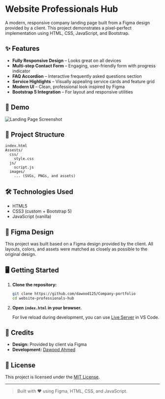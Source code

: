# Website Professionals Hub

A modern, responsive company landing page built from a Figma design provided by a client. This project demonstrates a pixel-perfect implementation using HTML, CSS, JavaScript, and Bootstrap.

## ✨ Features

- **Fully Responsive Design** – Looks great on all devices
- **Multi-step Contact Form** – Engaging, user-friendly form with progress indicator
- **FAQ Accordion** – Interactive frequently asked questions section
- **Service Highlights** – Visually appealing service cards and feature grid
- **Modern UI** – Clean, professional look inspired by Figma
- **Bootstrap 5 Integration** – For layout and responsive utilities

## 🚀 Demo

![Landing Page Screenshot](Assests/images/Desktop-4.png)

## 📁 Project Structure

```
index.html
Assests/
  css/
    style.css
  js/
    script.js
  images/
    ... (SVGs, PNGs, and assets)
```

## 🛠️ Technologies Used

- HTML5
- CSS3 (custom + Bootstrap 5)
- JavaScript (vanilla)
  

## 📐 Figma Design

This project was built based on a Figma design provided by the client. All layouts, colors, and assets were matched as closely as possible to the original design.

## 🖥️ Getting Started

1. **Clone the repository:**
   ```sh
   git clone https://github.com/dawood125/Company-portfolio
   cd website-professionals-hub
   ```

2. **Open `index.html` in your browser.**

   For live reload during development, you can use [Live Server](https://marketplace.visualstudio.com/items?itemName=ritwickdey.LiveServer) in VS Code.

## 🤝 Credits

- **Design:** Provided by client via Figma
- **Development:** [Dawood Ahmed](https://github.com/dawood125)

## 📄 License

This project is licensed under the [MIT License](LICENSE).

---

> Built with ❤️ using Figma, HTML, CSS, and JavaScript.
